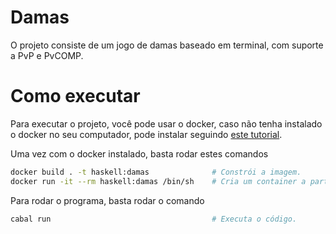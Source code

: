 # Damas
O projeto consiste de um jogo de damas baseado em terminal, com suporte a PvP e PvCOMP.

# Como executar
Para executar o projeto, você pode usar o docker, caso não tenha instalado o docker no seu computador, pode instalar seguindo [este tutorial](https://docs.docker.com/desktop/).

Uma vez com o docker instalado, basta rodar estes comandos

```bash
docker build . -t haskell:damas              # Constrói a imagem.
docker run -it --rm haskell:damas /bin/sh    # Cria um container a partir da imagem construída, executando o bash.
```

Para rodar o programa, basta rodar o comando

```bash
cabal run                                    # Executa o código.
```
